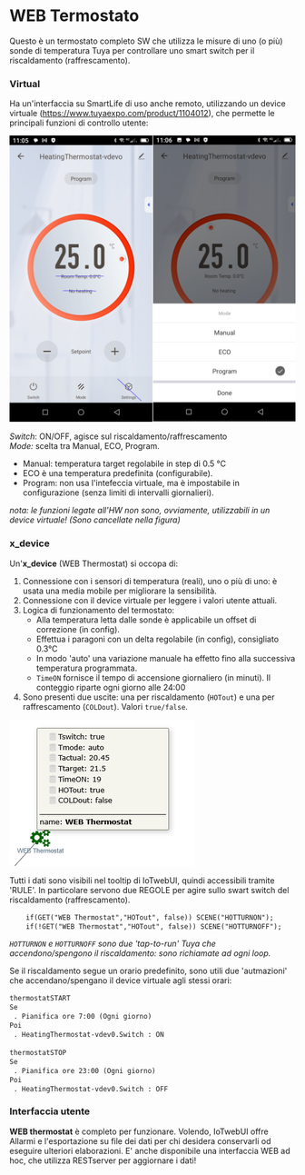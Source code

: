 # WEB Termostato 

Questo è un termostato completo SW che utilizza le misure di uno (o più) sonde di temperatura Tuya per controllare uno smart switch per il riscaldamento (raffrescamento).

### Virtual 
Ha un'interfaccia su SmartLife di uso anche remoto, utilizzando un device virtuale (https://www.tuyaexpo.com/product/1104012), che permette le principali funzioni di controllo utente:

![](https://github.com/msillano/IoTwebUI/blob/main/pics/virtual%20thermo.png?raw=true)

_Switch_: ON/OFF, agisce sul riscaldamento/raffrescamento <br>
_Mode:_ scelta tra Manual, ECO, Program. 
   * Manual: temperatura target regolabile in step di 0.5 °C
   * ECO è una temperatura predefinita (configurabile).
   * Program: non usa l'intefeccia virtuale, ma è impostabile in configurazione (senza limiti di intervalli giornalieri).

_nota: le funzioni legate all'HW non sono, ovviamente, utilizzabili in un device virtuale! (Sono cancellate nella figura)_

### x_device 
Un'**x_device** (WEB Thermostat) si occopa di:
   1. Connessione con i sensori di temperatura (reali), uno o più di uno: è usata una media mobile per migliorare la sensibilità.
   2. Connessione con il device virtuale per leggere i valori utente attuali.
   3. Logica di funzionamento del termostato:
       * Alla temperatura letta dalle sonde è applicabile un offset di correzione (in config).
       * Effettua i paragoni con un delta regolabile (in config), consigliato 0.3°C
       * In modo 'auto' una variazione manuale ha effetto fino alla successiva temperatura programmata.
       * `TimeON` fornisce il tempo di accensione giornaliero (in minuti). Il conteggio riparte ogni giorno alle 24:00
   4. Sono presenti due uscite: una per riscaldamento (`HOTout`) e una per raffrescamento (`COLDout`). Valori `true/false`.

  ![](https://github.com/msillano/IoTwebUI/blob/main/pics/IoTwebUI03.png?raw=true)
  
Tutti i dati sono visibili nel tooltip di IoTwebUI, quindi accessibili tramite 'RULE'.
In particolare servono due REGOLE per agire sullo swart switch del riscaldamento (raffrescamento).
```  
    if(GET("WEB Thermostat","HOTout", false)) SCENE("HOTTURNON"); 
    if(!GET("WEB Thermostat","HOTout", false)) SCENE("HOTTURNOFF");
``` 
_`HOTTURNON` e `HOTTURNOFF` sono due 'tap-to-run' Tuya che accendono/spengono il riscaldamento: sono richiamate ad ogni loop._

Se il riscaldamento segue un orario predefinito, sono utili due 'autmazioni' che accendano/spengano il device virtuale agli stessi orari:
```
thermostatSTART
Se 
 . Pianifica ore 7:00 (Ogni giorno)
Poi
 . HeatingThermostat-vdev0.Switch : ON

thermostatSTOP
Se 
 . Pianifica ore 23:00 (Ogni giorno)
Poi
 . HeatingThermostat-vdev0.Switch : OFF
```

### Interfaccia utente
**WEB thermostat** è completo per funzionare. Volendo, IoTwebUI offre Allarmi e l'esportazione su file dei dati per chi desidera conservarli od eseguire ulteriori elaborazioni.
E' anche disponibile una interfaccia WEB ad hoc, che utilizza RESTserver per aggiornare i dati!
